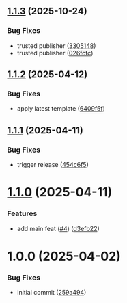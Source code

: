 ## [1.1.3](https://github.com/34j/ag-psd-psdtool/compare/v1.1.2...v1.1.3) (2025-10-24)


### Bug Fixes

* trusted publisher ([3305148](https://github.com/34j/ag-psd-psdtool/commit/330514813eb8e7acf86aa29b0bf82ac9a9f83f58))
* trusted publisher ([026fcfc](https://github.com/34j/ag-psd-psdtool/commit/026fcfc66d5123639e30985004105b73a0940789))

## [1.1.2](https://github.com/34j/ag-psd-psdtool/compare/v1.1.1...v1.1.2) (2025-04-12)


### Bug Fixes

* apply latest template ([6409f5f](https://github.com/34j/ag-psd-psdtool/commit/6409f5f1cfb9c819aaa37d5bbe9d73501ad7db3d))

## [1.1.1](https://github.com/34j/ag-psd-psdtool/compare/v1.1.0...v1.1.1) (2025-04-11)


### Bug Fixes

* trigger release ([454c6f5](https://github.com/34j/ag-psd-psdtool/commit/454c6f56e09d431cfdf1866c7069ffa735482a64))

# [1.1.0](https://github.com/34j/ag-psd-psdtool/compare/v1.0.0...v1.1.0) (2025-04-11)


### Features

* add main feat ([#4](https://github.com/34j/ag-psd-psdtool/issues/4)) ([d3efb22](https://github.com/34j/ag-psd-psdtool/commit/d3efb226e1f84334da512b19b1b3f8c632964929))

# 1.0.0 (2025-04-02)


### Bug Fixes

* initial commit ([259a494](https://github.com/34j/ag-psd-psdtool/commit/259a4947cae609cd4cdaacbc1c73178d0f0feba9))

